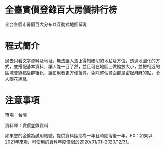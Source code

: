 # 全臺實價登錄百大房價排行榜
全台各縣市房價百大分布以互動式地圖呈現
# 程式簡介
過去只看文字資料及地址，無法讓人馬上得知確切的地點及方位，透過地圖化的方式，並搭配基本資料，讓人能一目了然，並且可在地圖上做縮放大小，並把相近的區域登錄點給群組化，讓使用者更方便搜尋，免除整個畫面都是密密麻麻的點，令人眼花繚亂。
# 注意事項
市場：台灣

資料庫：實價登錄資料

如果您的金鑰為試用帳號，提供資料區間為一年且時間落後一年。EX：如果以2021年來看，可使用的資料年度僅限於2020/01/01~2020/12/31。
